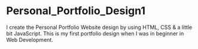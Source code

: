 # Personal_Portfolio_Design1
I create the Personal Portfolio Website design by using HTML, CSS &amp; a little bit JavaScript. This is my first portfolio design when I was in beginner in Web Development.
